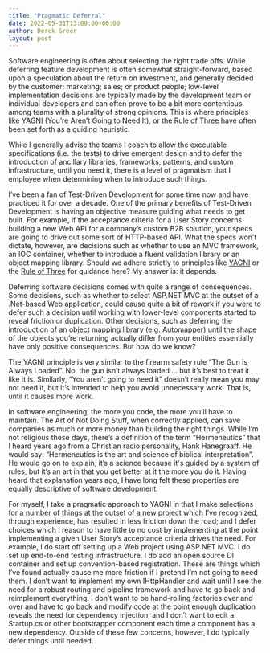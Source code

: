 ```yaml
---
title: "Pragmatic Deferral"
date: 2022-05-31T13:00:00+00:00
author: Derek Greer
layout: post
---
```


Software engineering is often about selecting the right trade offs. While deferring feature development is often somewhat straight-forward, based upon a speculation about the return on investment, and generally decided by the customer; marketing; sales; or product people; low-level implementation decisions are typically made by the development team or individual developers and can often prove to be a bit more contentious among teams with a plurality of strong opinions. This is where principles like [YAGNI](https://en.wikipedia.org/wiki/You_aren%27t_gonna_need_it) (You’re Aren’t Going to Need It), or the [Rule of Three](<https://en.wikipedia.org/wiki/Rule_of_three_(computer_programming)>) have often been set forth as a guiding heuristic.

While I generally advise the teams I coach to allow the executable specifications (i.e. the tests) to drive emergent design and to defer the introduction of ancillary libraries, frameworks, patterns, and custom infrastructure, until you need it, there is a level of pragmatism that I employee when determining when to introduce such things.

I’ve been a fan of Test-Driven Development for some time now and have practiced it for over a decade. One of the primary benefits of Test-Driven Development is having an objective measure guiding what needs to get built. For example, if the acceptance criteria for a User Story concerns building a new Web API for a company’s custom B2B solution, your specs are going to drive out some sort of HTTP-based API. What the specs won’t dictate, however, are decisions such as whether to use an MVC framework, an IOC container, whether to introduce a fluent validation library or an object mapping library. Should we adhere strictly to principles like [YAGNI](https://en.wikipedia.org/wiki/You_aren%27t_gonna_need_it) or the [Rule of Three](<https://en.wikipedia.org/wiki/Rule_of_three_(computer_programming)>) for guidance here? My answer is: it depends.

Deferring software decisions comes with quite a range of consequences. Some decisions, such as whether to select ASP.NET MVC at the outset of a .Net-based Web application, could cause quite a bit of rework if you were to defer such a decision until working with lower-level components started to reveal friction or duplication. Other decisions, such as deferring the introduction of an object mapping library (e.g. Automapper) until the shape of the objects you’re returning actually differ from your entities essentially have only positive consequences. But how do we know?

The YAGNI principle is very similar to the firearm safety rule “The Gun is Always Loaded”. No, the gun isn’t always loaded … but it’s best to treat it like it is. Similarly, “You aren’t going to need it” doesn’t really mean you may not need it, but it’s intended to help you avoid unnecessary work. That is, until it causes more work.

In software engineering, the more you code, the more you’ll have to maintain. The Art of Not Doing Stuff, when correctly applied, can save companies as much or more money than building the right things. While I’m not religious these days, there’s a definition of the term “Hermeneutics” that I heard years ago from a Christian radio personality, Hank Hanegraaff. He would say: “Hermeneutics is the art and science of biblical interpretation”. He would go on to explain, it’s a science because it's guided by a system of rules, but it’s an art in that you get better at it the more you do it. Having heard that explanation years ago, I have long felt these properties are equally descriptive of software development.

For myself, I take a pragmatic approach to YAGNI in that I make selections for a number of things at the outset of a new project which I’ve recognized, through experience, has resulted in less friction down the road; and I defer choices which I reason to have little to no cost by implementing at the point implementing a given User Story’s acceptance criteria drives the need. For example, I do start off setting up a Web project using ASP.NET MVC. I do set up end-to-end testing infrastructure. I do add an open source DI container and set up convention-based registration. These are things which I’ve found actually cause me more friction if I pretend I’m not going to need them. I don’t want to implement my own IHttpHandler and wait until I see the need for a robust routing and pipeline framework and have to go back and reimplement everything. I don’t want to be hand-rolling factories over and over and have to go back and modify code at the point enough duplication reveals the need for dependency injection, and I don’t want to edit a Startup.cs or other bootstrapper component each time a component has a new dependency. Outside of these few concerns, however, I do typically defer things until needed.
